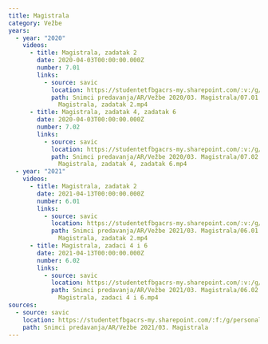 ```yaml
---
title: Magistrala
category: Vežbe
years:
  - year: "2020"
    videos:
      - title: Magistrala, zadatak 2
        date: 2020-04-03T00:00:00.000Z
        number: 7.01
        links:
          - source: savic
            location: https://studentetfbgacrs-my.sharepoint.com/:v:/g/personal/sa190595d_student_etf_bg_ac_rs/EZFr5X7vsI5EoBnYfqAoqjYBH7lylori0zyUJoGjVGwZ5A
            path: Snimci predavanja/AR/Vežbe 2020/03. Magistrala/07.01 - 2020-04-03 -
              Magistrala, zadatak 2.mp4
      - title: Magistrala, zadatak 4, zadatak 6
        date: 2020-04-03T00:00:00.000Z
        number: 7.02
        links:
          - source: savic
            location: https://studentetfbgacrs-my.sharepoint.com/:v:/g/personal/sa190595d_student_etf_bg_ac_rs/Ec4hHRZTKkRFkBtBR_ZteUUB7F5nnHqCjJJjQ777foOyHg
            path: Snimci predavanja/AR/Vežbe 2020/03. Magistrala/07.02 - 2020-04-03 -
              Magistrala, zadatak 4, zadatak 6.mp4
  - year: "2021"
    videos:
      - title: Magistrala, zadatak 2
        date: 2021-04-13T00:00:00.000Z
        number: 6.01
        links:
          - source: savic
            location: https://studentetfbgacrs-my.sharepoint.com/:v:/g/personal/sa190595d_student_etf_bg_ac_rs/EbOx07usDa1DufyLPxl1XSUBfJPRbNrjnvPudvvL41aUhw
            path: Snimci predavanja/AR/Vežbe 2021/03. Magistrala/06.01 - 2021-04-13 -
              Magistrala, zadatak 2.mp4
      - title: Magistrala, zadaci 4 i 6
        date: 2021-04-13T00:00:00.000Z
        number: 6.02
        links:
          - source: savic
            location: https://studentetfbgacrs-my.sharepoint.com/:v:/g/personal/sa190595d_student_etf_bg_ac_rs/ESVBrtdUTEpGv51ozF_TRVkBLVviL4R-Wyuptpb8oksGAw
            path: Snimci predavanja/AR/Vežbe 2021/03. Magistrala/06.02 - 2021-04-13 -
              Magistrala, zadaci 4 i 6.mp4
sources:
  - source: savic
    location: https://studentetfbgacrs-my.sharepoint.com/:f:/g/personal/sa190595d_student_etf_bg_ac_rs/EkFVbjrxNiVDsPZHDSGydFQBtLkYWHZAXaLfO8Kcqp1lww
    path: Snimci predavanja/AR/Vežbe 2021/03. Magistrala
---
```



